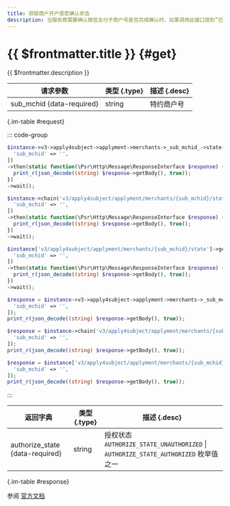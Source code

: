 ```yaml
---
title: 获取商户开户意愿确认状态
description: 当服务商需要确认微信支付子商户号是否完成确认时，如果调用此接口提到”已授权“状态，则说明该商户号已完成开户意愿确认。
---
```


# {{ $frontmatter.title }} {#get}

{{ $frontmatter.description }}

| 请求参数 | 类型 {.type} | 描述 {.desc}
| --- | --- | ---
| sub_mchid {data-required} | string | 特约商户号

{.im-table #request}

::: code-group

```php [异步纯链式]
$instance->v3->apply4subject->applyment->merchants->_sub_mchid_->state->getAsync([
  'sub_mchid' => '',
])
->then(static function(\Psr\Http\Message\ResponseInterface $response) {
  print_r(json_decode((string) $response->getBody(), true));
})
->wait();
```

```php [异步声明式]
$instance->chain('v3/apply4subject/applyment/merchants/{sub_mchid}/state')->getAsync([
  'sub_mchid' => '',
])
->then(static function(\Psr\Http\Message\ResponseInterface $response) {
  print_r(json_decode((string) $response->getBody(), true));
})
->wait();
```

```php [异步属性式]
$instance['v3/apply4subject/applyment/merchants/{sub_mchid}/state']->getAsync([
  'sub_mchid' => '',
])
->then(static function(\Psr\Http\Message\ResponseInterface $response) {
  print_r(json_decode((string) $response->getBody(), true));
})
->wait();
```

```php [同步纯链式]
$response = $instance->v3->apply4subject->applyment->merchants->_sub_mchid_->state->get([
  'sub_mchid' => '',
]);
print_r(json_decode((string) $response->getBody(), true));
```

```php [同步声明式]
$response = $instance->chain('v3/apply4subject/applyment/merchants/{sub_mchid}/state')->get([
  'sub_mchid' => '',
]);
print_r(json_decode((string) $response->getBody(), true));
```

```php [同步属性式]
$response = $instance['v3/apply4subject/applyment/merchants/{sub_mchid}/state']->get([
  'sub_mchid' => '',
]);
print_r(json_decode((string) $response->getBody(), true));
```

:::

| 返回字典 | 类型 {.type} | 描述 {.desc}
| --- | --- | ---
| authorize_state {data-required}| string | 授权状态<br/>`AUTHORIZE_STATE_UNAUTHORIZED` \| `AUTHORIZE_STATE_AUTHORIZED` 枚举值之一

{.im-table #response}

参阅 [官方文档](https://pay.weixin.qq.com/wiki/doc/apiv3/wxpay/applysubject/chapter5_4.shtml)
